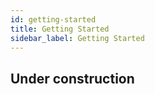```yaml
---
id: getting-started
title: Getting Started
sidebar_label: Getting Started
---
```

  



  ## Under construction
  